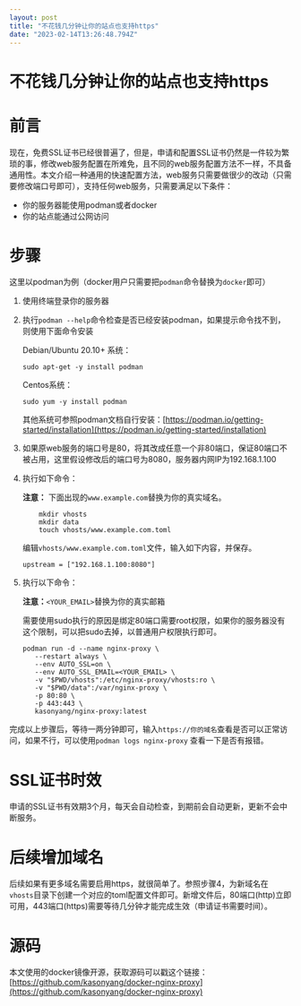 ```yaml
---
layout: post
title: "不花钱几分钟让你的站点也支持https"
date: "2023-02-14T13:26:48.794Z"
---
```

不花钱几分钟让你的站点也支持https
===================

前言
==

现在，免费SSL证书已经很普遍了，但是，申请和配置SSL证书仍然是一件较为繁琐的事，修改web服务配置在所难免，且不同的web服务配置方法不一样，不具备通用性。本文介绍一种通用的快速配置方法，web服务只需要做很少的改动（只需要修改端口号即可），支持任何web服务，只需要满足以下条件：

*   你的服务器能使用podman或者docker
*   你的站点能通过公网访问

步骤
==

这里以podman为例（docker用户只需要把`podman`命令替换为`docker`即可）

1.  使用终端登录你的服务器
    
2.  执行`podman --help`命令检查是否已经安装podman，如果提示命令找不到，则使用下面命令安装
    
    Debian/Ubuntu 20.10+ 系统：
    
        sudo apt-get -y install podman
        
    
    Centos系统：
    
        sudo yum -y install podman
        
    
    其他系统可参照podman文档自行安装：[https://podman.io/getting-started/installation](https://podman.io/getting-started/installation)
    
3.  如果原web服务的端口号是80，将其改成任意一个非80端口，保证80端口不被占用，这里假设修改后的端口号为8080，服务器内网IP为192.168.1.100
    
4.  执行如下命令：
    
    **注意：** 下面出现的`www.example.com`替换为你的真实域名。
    
            mkdir vhosts
            mkdir data
            touch vhosts/www.example.com.toml
        
    
    编辑`vhosts/www.example.com.toml`文件，输入如下内容，并保存。
    
        upstream = ["192.168.1.100:8080"]
        
    
5.  执行以下命令：
    
    **注意：**`<YOUR_EMAIL>`替换为你的真实邮箱
    
    需要使用sudo执行的原因是绑定80端口需要root权限，如果你的服务器没有这个限制，可以把sudo去掉，以普通用户权限执行即可。
    
        podman run -d --name nginx-proxy \
           --restart always \
           --env AUTO_SSL=on \
           --env AUTO_SSL_EMAIL=<YOUR_EMAIL> \
           -v "$PWD/vhosts":/etc/nginx-proxy/vhosts:ro \
           -v "$PWD/data":/var/nginx-proxy \
           -p 80:80 \
           -p 443:443 \
           kasonyang/nginx-proxy:latest
        
    

完成以上步骤后，等待一两分钟即可，输入`https://你的域名`查看是否可以正常访问，如果不行，可以使用`podman logs nginx-proxy` 查看一下是否有报错。

SSL证书时效
=======

申请的SSL证书有效期3个月，每天会自动检查，到期前会自动更新，更新不会中断服务。

后续增加域名
======

后续如果有更多域名需要启用https，就很简单了。参照步骤4，为新域名在`vhosts`目录下创建一个对应的toml配置文件即可。新增文件后，80端口(http)立即可用，443端口(https)需要等待几分钟才能完成生效（申请证书需要时间）。

源码
==

本文使用的docker镜像开源，获取源码可以戳这个链接： [https://github.com/kasonyang/docker-nginx-proxy](https://github.com/kasonyang/docker-nginx-proxy)